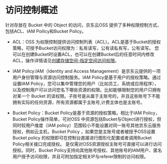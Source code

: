 # 访问控制概述 

针对存放在 Bucket 中的 Object 的访问，京东云OSS 提供了多种权限控制方式，包括ACL、IAM Polilcy和Bucket Policy。

-   ACL：OSS 为权限控制提供访问控制列表（ACL）。ACL是基于Bucket的授权策略，可授予Bucket访问权限为：私有读写，公有读私有写，公有读写。
    您可以在创建Bucket时设置ACL，也可以在创建Bucket后的任意时间内修改ACL，操作详情请见[创建存储空间-指定空间访问权限](https://docs.jdcloud.com/cn/object-storage-service/create-bucket-1)。

-   IAM Policy:IAM（Identity and Access Management）是京东云提供的一项用户身份管理与资源访问控制服务。IAM Policy是基于用户的授权策略。通过设置IAM Policy，您可以集中管理您的用户（比如员工、系统或应用程序），以及控制用户可以访问您名下哪些资源的权限。比如能够限制您的用户只拥有对某一个 Bucket 的读权限。子账号是从属于主账号的，并且这些账号下不能拥有实际的任何资源，所有资源都属于主账号,计费主体也是主账号。

-   Bucket Policy：Bucket Policy是基于资源的授权策略。相比于IAM Policy，Bucket Policy操作简单，可对OSS 中资源包括Bucket与Object进行授权，但同时较用户维度（IAM policy）范围较小不能设置对同一账号其他京东云服务授权，例如云主机，Bucket Policy ，如果您是主账号或者被授予OSS设置Bucket policy 的权限即可在控制台直接进行图形化配置或者调用Bucket Policy相关接口完成授权。
是仅需对OSS资源授权主账号可直接可以进行访问授权。同时，Bucket Policy支持向其他账号授权、其他账号的IAM用户、匿名用户授予访问权限，并且可附加指定相关IP与referer限制的访问权限。
